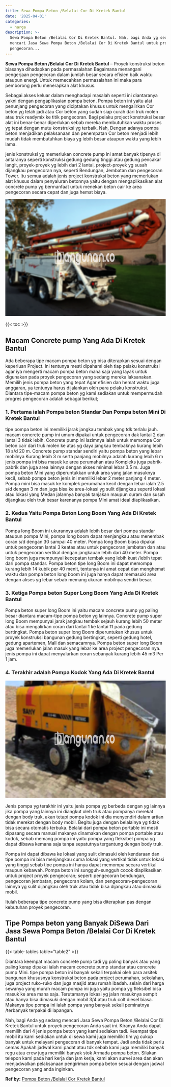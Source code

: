 ```yaml
---
title: Sewa Pompa Beton /Belalai Cor Di Kretek Bantul
date: '2025-04-01'
categories:
  - harga
description: >-
  Sewa Pompa Beton /Belalai Cor Di Kretek Bantul. Nah, bagi Anda yg sedang
  mencari Jasa Sewa Pompa Beton /Belalai Cor Di Kretek Bantul untuk proyek
  pengecoran...
---
```


**Sewa Pompa Beton /Belalai Cor Di Kretek Bantul** – Proyek konstruksi beton biasanya dihadapkan pada permasalahan Bagaimana menangani pengerjaan pengecoran dalam jumlah besar secara efisien baik waktu ataupun energi. Untuk memecahkan permasalahan ini maka para pemborong perlu menerapkan alat khusus.

Sebagai akses keluar dalam menghadapi masalah seperti ini diantaranya yakni dengan pengaplikasian pompa beton. Pompa beton ini yaitu alat penunjang pengecoran yang diciptakan khusus untuk mengalirkan Cor beton yg telah jadi atau Cor beton yang sudah siap curah dari truk molen atau truk readymix ke titik pengecoran. Bagi pelaku project konstruksi besar alat ini benar-benar diperlukan sebab mereka membutuhkan waktu proses yg tepat dengan mutu konstruksi yg terbaik. Nah, Dengan adanya pompa beton menjadikan pelaksanaan dan penempatan Cor beton menjadi lebih mudah tidak membutuhkan biaya yg lebih besar ataupun waktu yang lebih lama.

jenis konstruksi yg memerlukan concrete pump ini amat banyak tipenya di antaranya seperti konstruksi gedung gedung tinggi atau gedung pencakar langit, proyek-proyek yg lebih dari 2 lantai, project-proyek yg susah dijangkau pengecoran nya, seperti Bendungan, Jembatan dan pengecoran Tower. Itu semua adalah jenis project konstruksi beton yang memerlukan alat khusus dalam penyaluran betonnya yaitu dengan mengaplikasikan alat concrete pump yg bermanfaat untuk menekan beton cair ke area pengecoran secara cepat dan juga hemat biaya.

![Sewa Pompa Beton /Belalai Cor Di Kretek Bantul](/images/sewa-concrete-pump-05.png)

{{< toc >}}

## Macam Concrete pump Yang Ada Di Kretek Bantul

Ada beberapa tipe macam pompa beton yg bisa diterapkan sesuai dengan keperluan Project. Ini tentunya mesti dipahami oleh tiap pelaku konstruksi agar iya mengerti macam pompa beton mana saja yang layak untuk digunakan pada proyek pengecoran yang sedang mereka laksanakan. Memilih jenis pompa beton yang tepat Agar efisien dan hemat waktu juga anggaran, ya tentunya harus dijalankan oleh para pelaku konstruksi. Diantara tipe-macam pompa beton yg kami sediakan untuk mempermudah progres pengecoran adalah sebagai berikut;

### 1\. Pertama ialah Pompa beton Standar Dan Pompa beton Mini Di Kretek Bantul

tipe pompa beton ini memiliki jarak jangkau tembak yang tdk terlalu jauh. macam concrete pump ini umum dipakai untuk pengecoran dak lantai 2 dan lantai 3 tidak lebih. Concrete pump ini lazimnya ialah untuk memompa Cor beton cair dari truk molen ke atas yg daya jangkau tembaknya kurang lebih 18 s/d 20 m. Concrete pump standar sendiri yaitu pompa beton yang lebar mobilnya Kurang lebih 3 m serta panjang mobilnya adalah kurang lebih 6 m jenis pompa ini bisa masuk ke area perumahan atau Kompleks juga pabrik-pabrik dan juga area lainnya dengan akses minimal lebar 3.5 m. Juga pompa beton Mini yang diperuntukkan untuk area yang jalan masuknya kecil, sebab pompa beton jenis ini memiliki lebar 2 meter panjang 4 meter. Pompa mini bisa masuk ke komplek perumahan kecil dengan lebar ialah 2.5 s/d dengan 3 m dan juga bisa ke area-lokasi yg sulit dijangkau seperti lokasi atau lokasi yang Medan jalannya banyak tanjakan maupun curam dan susah dijangkau oleh truk besar karenanya pompa Mini amat ideal diaplikasikan.

### 2\. Kedua Yaitu Pompa Beton Long Boom Yang Ada Di Kretek Bantul

Pompa long Boom ini ukurannya adalah lebih besar dari pompa standar ataupun pompa Mini, pompa long boom dapat menjangkau atau menembak coran s/d dengan 30 sampai 40 meter. Pompa long Boom biasa dipakai untuk pengecoran lantai 3 keatas atau untuk pengecoran jembatan dan atau untuk pengecoran vertikal dengan jangkauan lebih dari 40 meter. Pompa long boom juga mempunyai kecepatan tembak yang lebih kuat /lebih tepat dari pompa standar. Pompa beton tipe long Boom ini dapat memompa kurang lebih 14 kubik per 40 menit, tentunya ini amat cepat dan menghemat waktu dan pompa beton long boom ini juga hanya dapat memasuki area dengan akses yg lebar sebab memang ukuran mobilnya sendiri besar.

### 3\. Ketiga Pompa beton Super Long Boom Yang Ada Di Kretek Bantul

Pompa beton super long Boom ini yaitu macam concrete pump yg paling besar diantara macam-tipe pompa beton yg lainnya. Concrete pump super long Boom mempunyai jarak jangkau tembak sejauh kurang lebih 50 meter atau bisa mengalirkan coran dari lantai 1 ke lantai 11 pada gedung bertingkat. Pompa beton super long Boom diperuntukan khusus untuk proyek konstruksi bangunan gedung bertingkat, seperti gedung hotel, gedung apartemen, Mall dan semacamnya. Pompa beton super long Boom juga memerlukan jalan masuk yang lebar ke area project pengecoran nya. jenis pompa ini dapat menyalurkan coran sebanyak kurang lebih 45 m3 Per 1 jam.

### 4\. Terakhir adalah Pompa Kodok Yang Ada Di Kretek Bantul

![Sewa Pompa Beton /Belalai Cor Di Kretek Bantul](/images/sewa-concrete-pump-30.png)

Jenis pompa yg terakhir ini yaitu jenis pompa yg berbeda dengan yg lainnya jika pompa yang lainnya ini diangkut oleh truk atau pompanya merekat dengan body truk, akan tetapi pompa kodok ini dia menyendiri dalam artian tidak merekat dengan body mobil. Begitu juga dengan belalainya yg tidak bisa secara otomatis terbuka. Belalai dari pompa beton portable ini mesti dipasang secara manual makanya dinamakan dengan pompa portable atau kodok, sebab memang pompa ini yaitu pompa yang fleksibel pompa yg dapat dibawa kemana saja tanpa sepatutnya tergantung dengan body truk.

Pompa ini dapat dibawa ke lokasi yang sulit dimasuki oleh kendaraan dan tipe pompa ini bisa menjangkau cuma lokasi yang vertikal tidak untuk lokasi yang tinggi sebab tipe pompa ini hanya dapat memompa secara vertikal maupun kebawah. Pompa beton ini sungguh-sungguh cocok diaplikasikan untuk project proyek pengecoran; seperti pengecoran bendungan, pengecoran jembatan, pengecoran kolam, dan pengecoran-pengecoran lainnya yg sulit dijangkau oleh truk atau tidak bisa dijangkau atau dimasuki mobil.

Itulah beberapa tipe concrete pump yang bisa diterapkan pas dengan kebutuhan proyek pengecoran.

## Tipe Pompa beton yang Banyak DiSewa Dari Jasa Sewa Pompa Beton /Belalai Cor Di Kretek Bantul

{{< table-tables table="table2" >}}

Diantara keempat macam concrete pump tadi yg paling banyak atau yang paling kerap dipakai ialah macam concrete pump standar atau concrete pump Mini. tipe pompa beton ini banyak sekali terpakai oleh para arsitek bangunan khususnya konstruksi beton pada project perumahan, sekolahan, juga project ruko-ruko dan juga masjid atau rumah ibadah. selain dari harga sewanya yang murah macam pompa ini juga yaitu pompa yg fleksibel bisa masuk ke area mana saja. Terutamanya lokasi yg jalan masuknya sempit atau hanya bisa dimasuki dengan mobil 3/4 atau truk colt diesel biasa. Makanya tipe pompa ini ialah pompa yang banyak sekali peminatnya /terbanyak terpakai di lapangan.

Nah, bagi Anda yg sedang mencari Jasa Sewa Pompa Beton /Belalai Cor Di Kretek Bantul untuk proyek pengecoran Anda saat ini. Kiranya Anda dapat memilih dari 4 jenis pompa beton yang kami sediakan tadi. Keempat tipe mobil itu kami sediakan untuk di sewa kami juga memiliki tim yg cukup banyak untuk melayani pengecoran di banyak tempat. Jadi anda tidak perlu cemas Apakah jadwal kami padat atau tdk sebab kami juga memiliki banyak regu atau crew juga memiliki banyak stok Armada pompa beton. Silakan telepon kami pada hari kerja dan jam kerja, kami akan survei area dan akan menjadwalkan pelaksanaan pengiriman pompa beton sesuai dengan jadwal pengecoran yang anda inginkan.

**Ref by:** [Pompa Beton /Belalai Cor Kretek Bantul](https://id.wikipedia.org/wiki/Pompa)
